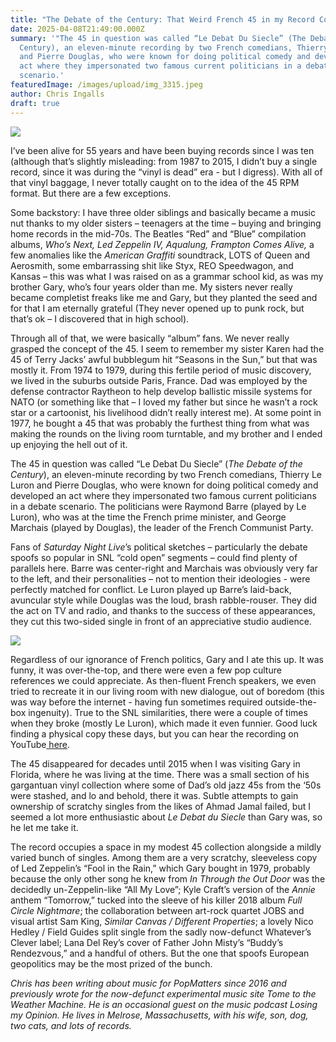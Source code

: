 ```yaml
---
title: "The Debate of the Century: That Weird French 45 in my Record Collection"
date: 2025-04-08T21:49:00.000Z
summary: '"The 45 in question was called “Le Debat Du Siecle” (The Debate of the
  Century), an eleven-minute recording by two French comedians, Thierry Le Luron
  and Pierre Douglas, who were known for doing political comedy and developed an
  act where they impersonated two famous current politicians in a debate
  scenario.'
featuredImage: /images/upload/img_3315.jpeg
author: Chris Ingalls
draft: true
---
```

![](/images/upload/img_3315.jpeg)

I’ve been alive for 55 years and have been buying records since I was ten (although that’s slightly misleading: from 1987 to 2015, I didn’t buy a single record, since it was during the “vinyl is dead” era - but I digress). With all of that vinyl baggage, I never totally caught on to the idea of the 45 RPM format. But there are a few exceptions.

Some backstory: I have three older siblings and basically became a music nut thanks to my older sisters – teenagers at the time – buying and bringing home records in the mid-70s. The Beatles “Red” and “Blue” compilation albums, *Who’s Next, Led Zeppelin IV, Aqualung, Frampton Comes Alive,* a few anomalies like the *American Graffiti* soundtrack, LOTS of Queen and Aerosmith, some embarrassing shit like Styx, REO Speedwagon, and Kansas – this was what I was raised on as a grammar school kid, as was my brother Gary, who’s four years older than me. My sisters never really became completist freaks like me and Gary, but they planted the seed and for that I am eternally grateful (They never opened up to punk rock, but that’s ok – I discovered that in high school).

Through all of that, we were basically “album” fans. We never really grasped the concept of the 45. I seem to remember my sister Karen had the 45 of Terry Jacks’ awful bubblegum hit “Seasons in the Sun,” but that was mostly it. From 1974 to 1979, during this fertile period of music discovery, we lived in the suburbs outside Paris, France. Dad was employed by the defense contractor Raytheon to help develop ballistic missile systems for NATO (or something like that – I loved my father but since he wasn’t a rock star or a cartoonist, his livelihood didn’t really interest me). At some point in 1977, he bought a 45 that was probably the furthest thing from what was making the rounds on the living room turntable, and my brother and I ended up enjoying the hell out of it.

The 45 in question was called “Le Debat Du Siecle” (*The Debate of the Century*), an eleven-minute recording by two French comedians, Thierry Le Luron and Pierre Douglas, who were known for doing political comedy and developed an act where they impersonated two famous current politicians in a debate scenario. The politicians were Raymond Barre (played by Le Luron), who was at the time the French prime minister, and George Marchais (played by Douglas), the leader of the French Communist Party.

Fans of *Saturday Night Live*’s political sketches – particularly the debate spoofs so popular in SNL “cold open” segments – could find plenty of parallels here. Barre was center-right and Marchais was obviously very far to the left, and their personalities – not to mention their ideologies - were perfectly matched for conflict. Le Luron played up Barre’s laid-back, avuncular style while Douglas was the loud, brash rabble-rouser. They did the act on TV and radio, and thanks to the success of these appearances, they cut this two-sided single in front of an appreciative studio audience.

![](/images/upload/img_3319.jpeg)

Regardless of our ignorance of French politics, Gary and I ate this up. It was funny, it was over-the-top, and there were even a few pop culture references we could appreciate. As then-fluent French speakers, we even tried to recreate it in our living room with new dialogue, out of boredom (this was way before the internet - having fun sometimes required outside-the-box ingenuity). True to the SNL similarities, there were a couple of times when they broke (mostly Le Luron), which made it even funnier. Good luck finding a physical copy these days, but you can hear the recording on YouTube[ here](https://www.youtube.com/watch?v=3-9PzDu9bs4).

The 45 disappeared for decades until 2015 when I was visiting Gary in Florida, where he was living at the time. There was a small section of his gargantuan vinyl collection where some of Dad’s old jazz 45s from the ‘50s were stashed, and lo and behold, there it was. Subtle attempts to gain ownership of scratchy singles from the likes of Ahmad Jamal failed, but I seemed a lot more enthusiastic about *Le Debat du Siecle* than Gary was, so he let me take it.

The record occupies a space in my modest 45 collection alongside a mildly varied bunch of singles. Among them are a very scratchy, sleeveless copy of Led Zeppelin’s “Fool in the Rain,” which Gary bought in 1979, probably because the only other song he knew from *In Through the Out Door* was the decidedly un-Zeppelin-like “All My Love”; Kyle Craft’s version of the *Annie* anthem “Tomorrow,” tucked into the sleeve of his killer 2018 album *Full Circle Nightmare*; the collaboration between art-rock quartet JOBS and visual artist Sam King, *Similar Canvas / Different Properties*; a lovely Nico Hedley / Field Guides split single from the sadly now-defunct Whatever’s Clever label; Lana Del Rey’s cover of Father John Misty’s “Buddy’s Rendezvous,” and a handful of others. But the one that spoofs European geopolitics may be the most prized of the bunch. 

*Chris has been writing about music for PopMatters since 2016 and previously wrote for the now-defunct experimental music site Tome to the Weather Machine. He is an occasional guest on the music podcast Losing my Opinion. He lives in Melrose, Massachusetts, with his wife, son, dog, two cats, and lots of records.*
